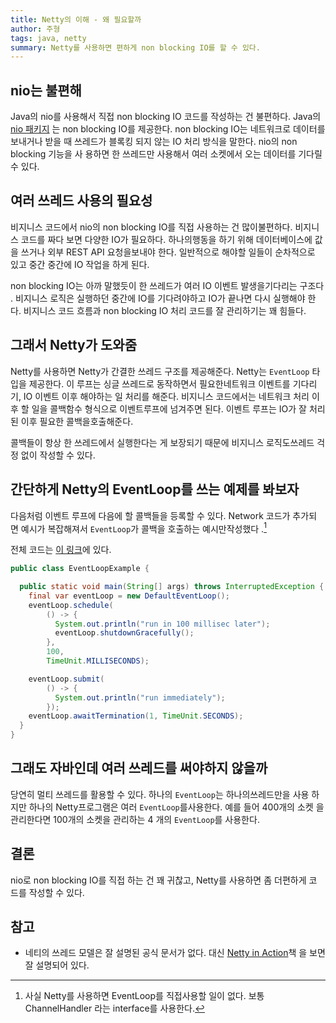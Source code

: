 ```yaml
---
title: Netty의 이해 - 왜 필요할까
author: 주형
tags: java, netty
summary: Netty를 사용하면 편하게 non blocking IO를 할 수 있다.
---
```


## nio는 불편해

Java의 nio를 사용해서 직접 non blocking IO 코드를 작성하는 건 불편하다. Java의
[nio 패키지](https://docs.oracle.com/en/java/javase/15/core/java-nio.html) 는
non blocking IO를 제공한다. non blocking IO는 네트워크로 데이터를 보내거나 받을
때 쓰레드가 블록킹 되지 않는 IO 처리 방식을 말한다. nio의 non blocking 기능을 사
용하면 한 쓰레드만 사용해서 여러 소켓에서 오는 데이터를 기다릴 수 있다.

## 여러 쓰레드 사용의 필요성

비지니스 코드에서 nio의 non blocking IO를 직접 사용하는 건 많이불편하다. 비지니
스 코드를 짜다 보면 다양한 IO가 필요하다. 하나의행동을 하기 위해 데이터베이스에
값을 쓰거나 외부 REST API 요청을보내야 한다. 일반적으로 해야할 일들이 순차적으로
있고 중간 중간에 IO 작업을 하게 된다.

non blocking IO는 아까 말했듯이 한 쓰레드가 여러 IO 이벤트 발생을기다리는 구조다
. 비지니스 로직은 실행하던 중간에 IO를 기다려야하고 IO가 끝나면 다시 실행해야 한
다. 비지니스 코드 흐름과 non blocking IO 처리 코드를 잘 관리하기는 꽤 힘들다.

## 그래서 Netty가 도와줌

Netty를 사용하면 Netty가 간결한 쓰레드 구조를 제공해준다. Netty는 `EventLoop` 타
입을 제공한다. 이 루프는 싱글 쓰레드로 동작하면서 필요한네트워크 이벤트를 기다리
기, IO 이벤트 이후 해야하는 일 처리를 해준다. 비지니스 코드에서는 네트워크 처리
이후 할 일을 콜백함수 형식으로 이벤트루프에 넘겨주면 된다. 이벤트 루프는 IO가 잘
처리된 이후 필요한 콜백을호출해준다.

콜백들이 항상 한 쓰레드에서 실행한다는 게 보장되기 때문에 비지니스 로직도쓰레드
걱정 없이 작성할 수 있다.

## 간단하게 Netty의 EventLoop를 쓰는 예제를 봐보자

다음처럼 이벤트 루프에 다음에 할 콜백들을 등록할 수 있다. Network 코드가 추가되
면 예시가 복잡해져서 `EventLoop`가 콜백을 호출하는 예시만작성했다
.[^eventloop-callback-example]

전체 코드는
[이 링크](https://github.com/majecty/any-study/blob/da100a5221982835a46258643c3465edd84ab3d2/java/netty/app/src/main/java/dev/juhyung/study/netty/eventloop/EventLoopExample.java)에
있다.

```java
public class EventLoopExample {

  public static void main(String[] args) throws InterruptedException {
    final var eventLoop = new DefaultEventLoop();
    eventLoop.schedule(
        () -> {
          System.out.println("run in 100 millisec later");
          eventLoop.shutdownGracefully();
        },
        100,
        TimeUnit.MILLISECONDS);

    eventLoop.submit(
        () -> {
          System.out.println("run immediately");
        });
    eventLoop.awaitTermination(1, TimeUnit.SECONDS);
  }
}

```

[^eventloop-callback-example]:
    사실 Netty를 사용하면 EventLoop를 직접사용할 일이 없다. 보통 ChannelHandler
    라는 interface를 사용한다.

## 그래도 자바인데 여러 쓰레드를 써야하지 않을까

당연히 멀티 쓰레드를 활용할 수 있다. 하나의 `EventLoop`는 하나의쓰레드만을 사용
하지만 하나의 Netty프로그램은 여러 `EventLoop`를사용한다. 예를 들어 400개의 소켓
을 관리한다면 100개의 소켓을 관리하는 4 개의 `EventLoop`를 사용한다.

## 결론

nio로 non blocking IO를 직접 하는 건 꽤 귀찮고, Netty를 사용하면 좀 더편하게 코
드를 작성할 수 있다.

## 참고

- 네티의 쓰레드 모델은 잘 설명된 공식 문서가 없다. 대신
  [Netty in Action](https://www.amazon.com/Netty-Action-Norman-Maurer-ebook-dp-B0977YYX1C/dp/B0977YYX1C/ref=mt_other?_encoding=UTF8&me=&qid=)책
  을 보면 잘 설명되어 있다.
